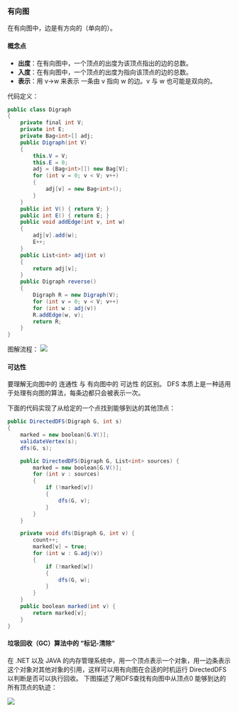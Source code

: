 ### 有向图

在有向图中，边是有方向的（单向的）。

#### 概念点
  - **出度**：在有向图中，一个顶点的出度为该顶点指出的边的总数。 
  - **入度**：在有向图中，一个顶点的出度为指向该顶点的边的总数。 
  - **表示**：用 v->w 来表示 一条由 v 指向 w 的边。v 与 w 也可能是双向的。
  
代码定义：
``` C#
public class Digraph
{
    private final int V;
    private int E;
    private Bag<int>[] adj;
    public Digraph(int V)
    {
        this.V = V;
        this.E = 0;
        adj = (Bag<int>[]) new Bag[V];
        for (int v = 0; v < V; v++)
        {
            adj[v] = new Bag<int>();
        }
    }
    public int V() { return V; }
    public int E() { return E; }
    public void addEdge(int v, int w)
    {
        adj[v].add(w);
        E++;
    }
    public List<int> adj(int v)
    { 
        return adj[v]; 
    }
    public Digraph reverse()
    {
        Digraph R = new Digraph(V);
        for (int v = 0; v < V; v++)
        for (int w : adj(v))
        R.addEdge(w, v);
        return R;
    }
}
```

图解流程：
![](https://img-blog.csdn.net/20171107221250348?watermark/2/text/aHR0cDovL2Jsb2cuY3Nkbi5uZXQvY3VpdA==/font/5a6L5L2T/fontsize/400/fill/I0JBQkFCMA==/dissolve/70/gravity/SouthEast)

#### 可达性
要理解无向图中的 连通性 与 有向图中的 可达性 的区别。
DFS 本质上是一种适用于处理有向图的算法，每条边都只会被表示一次。 

下面的代码实现了从给定的一个点找到能够到达的其他顶点：
``` C#
public DirectedDFS(Digraph G, int s) 
{
    marked = new boolean[G.V()];
    validateVertex(s);
    dfs(G, s);

    public DirectedDFS(Digraph G, List<int> sources) {
        marked = new boolean[G.V()];
        for (int v : sources) 
        {
            if (!marked[v]) 
            {
                dfs(G, v);
            }
        }
    }

    private void dfs(Digraph G, int v) { 
        count++;
        marked[v] = true;
        for (int w : G.adj(v)) 
        {
            if (!marked[w]) 
            {
                dfs(G, w);
            }
        }
    }
    public boolean marked(int v) {
        return marked[v];
    }
}
```

#### 垃圾回收（GC）算法中的 “标记-清除”
在 .NET 以及 JAVA 的内存管理系统中，用一个顶点表示一个对象，用一边条表示这个对象对其他对象的引用，这样可以用有向图在合适的时机运行 DirectedDFS 以判断是否可以执行回收。
下图描述了用DFS查找有向图中从顶点0 能够到达的所有顶点的轨迹：

![](https://img-blog.csdn.net/20171108085823173?watermark/2/text/aHR0cDovL2Jsb2cuY3Nkbi5uZXQvY3VpdA==/font/5a6L5L2T/fontsize/400/fill/I0JBQkFCMA==/dissolve/70/gravity/SouthEast)




